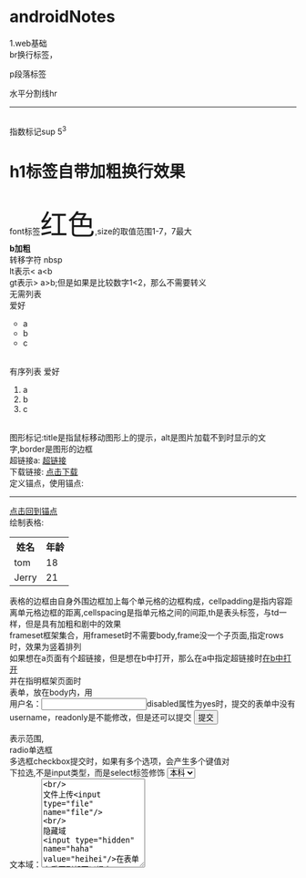 # androidNotes
<a name="_ac"></a>
1.web基础<br/>br换行标签，<p>p段落标签</p>  水平分割线hr<hr>    
指数标记sup  5<sup>3</sup>  <h1>h1标签自带加粗换行效果</h1>
<br/>font标签<font size="7">红色</font>,size的取值范围1-7，7最大<br/>
<b>b加粗</b>
<br/>转移字符&nbsp;nbsp
<br/>lt表示<   a&lt;b
<br/>gt表示>   a&gt;b;但是如果是比较数字1<2，那么不需要转义 <br/>
无需列表   
爱好<ul type="circle">
 <li>a</li>
  <li>b</li>
   <li>c</li>
</ul>
</br>
有序列表      
爱好<ol>
 <li>a</li>
  <li>b</li>
   <li>c</li>
</ol>

<br/>
图形标记:title是指鼠标移动图形上的提示，alt是图片加载不到时显示的文字,border是图形的边框 
<br/>
超链接a: <a href="https://www.baidu.com/" target="_blank">超链接</a>
<br/>
下载链接: <a href="thunder://***************" target="_blank">点击下载</a>
<br/>
定义锚点，使用锚点: <a name="_abc"></a>   <br/> <hr><a href="#_ac">点击回到锚点</a>
<br/>
绘制表格:<table><tr><th>姓名</th><th>年龄</th></tr><tr><td>tom</td><td>18</td></tr><tr><td>Jerry</td><td>21</td></tr></table>
表格的边框由自身外围边框加上每个单元格的边框构成，cellpadding是指内容距离单元格边框的距离,cellspacing是指单元格之间的间距,th是表头标签，与td一样，但是具有加粗和剧中的效果<br/>
frameset框架集合，用frameset时不需要body,frame没一个子页面,指定rows时，效果为竖着排列<frameset rows="30%,70%"><frame src="https://www.baidu.com/"/><frameset cols><frame src="https://www.baidu.com/"/><frame src="https://www.baidu.com/"/></frameset></frameset>
<br/>
如果想在a页面有个超链接，但是想在b中打开，那么在a中指定超链接时<a href="xxxxx" target="_dd">在b中打开</a>  <br/>并在指明框架页面时<frame src="b页面" name="_dd"/>

<br/>
表单，放在body内，用<form action="#提交服务器" method="get">  
用户名：<input type="text" name="username"/><!--健名-->disabled属性为yes时，提交的表单中没有username，readonly是不能修改，但是还可以提交
<input type="submit" value="提交"/>
</form>表示范围,<br/>
radio单选框
<br/>多选框checkbox提交时，如果有多个选项，会产生多个键值对
<br/>下拉选,不是input类型，而是select标签修饰
<select name="edu">
<option value="bk">本科</option>
<option value="zk">专科</option>
<option value="ss">硕士</option>
</select>
<br/>
文本域：<textarea rows="10" cols="">
<br/>
文件上传<input type="file" name="file"/>
<br/>
隐藏域
<input type="hidden" name="haha" value="heihei"/>在表单上看不到却可以提交   
meta标签是告诉浏览器用什么样的方式去解码0101这些数据<br/>
<meta http-equiv="Content-Type" content="text/html;charset=utf-8">  <br/>
3s后自动刷新到baidu
<meta http-equiv="Refresh" content="3;url=http://www.baidu.com">

html注释<!--注释内容-->

2.CSS：cascade style sheet层叠样式表   
结合方式1：
所有的html标签都有style属性，给标签添加style属性 <p stype="color:red;"></p> ，style是css属性<br/>
结合方式2:
在heade中添加style<br/>
<head>
<style type="text/css">
p {
 color:red; 
}
</style>
</head>
<br/>
结合方式3:
创建.css文件,在里面写
p{
color:red;
}
，然后在需要引用css文件的html文件的head里，添加<link rel="stylesheet" type="text/css" href="p.css引用的"> 

css语法
选择器{
  样式属性键:样式属性值;
  样式属性键:样式属性值1 样式属性值2 样式属性值3;/*   这里是css中的注释,一个键存在多个值的情况下，值用空格隔开  */
}

选择器类型

标签选择器
a{
 键:值
}

id选择器
#one{
 键:值
}
引用时<a id="one"></a>指明标签id，同时要保证id的使用在同一个页面中唯一

类选择器
.one{
 键:值
}
引用时<a class="one">************</a>，类选择器可以多次引用

伪类选择器
选择标签的某个状态，需要配合其他选择器使用
状态种类:
l  未访问过的
v  访问过
h  悬浮鼠标放在上面
a  激活，点击
a:link{
 color:green;
}
a:visited{
 color:black;
}
a:hover{
color:white
}
a:active{
color:pink
}
还可以将前三种选择器组合起来

样式设置背景图片
background-image:url("mn.jpg");
默认情况下，图片会重复铺满整个页面，为了禁用图片重复，一张图片铺满，可以设置
background-repeat:no-repeat;
background-attachment:fixed;背景跟着屏幕滚动

div块级标签，占据范围是若干整行， span行内标签，占据的是一行单中的一部分

块内标签：div p ul li ol ..
行内标签: span a font b(加粗)  ..

盒子的构成由块
padding：内边距，
margin：外边距,
padding:
1个值，上下左右
2个值，第一个上下，第二个左右
3个值，1上，2左右，3下

3.javascript
结合方式1:在head里面
<head>
<script type="text/javascript">
alert("haha")
</script>

结合方式2:
<script type="text/javascript" src="hello.js"></script>，但是script标签中，不能再输写js代码

</head>

